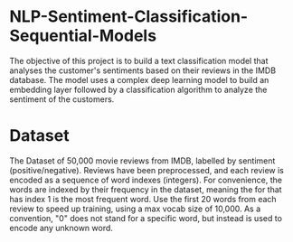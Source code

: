 # NLP-Sentiment-Classification-Sequential-Models
The objective of this project is to build a text classification model that analyses the customer's sentiments based on their reviews in the IMDB database. The model uses a complex deep learning model to build an embedding layer followed by a classification algorithm to analyze the sentiment of the customers.

# Dataset
The Dataset of 50,000 movie reviews from IMDB, labelled by sentiment (positive/negative). Reviews have been preprocessed, and each review is encoded as a sequence of word indexes (integers). For convenience, the words are indexed by their frequency in the dataset, meaning the for that has index 1 is the most frequent word. Use the first 20 words from each review to speed up training, using a max vocab size of 10,000.
As a convention, "0" does not stand for a specific word, but instead is used to encode any unknown word.
